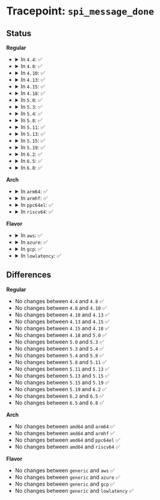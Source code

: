 # Tracepoint: <code>spi_message_done</code>

## Status
<b>Regular</b>
<ul>
<li>
<details>
<summary>In <code>4.4</code>: ✅</summary>

Event:

```c
struct trace_event_raw_spi_message_done {
    struct trace_entry ent;
    int bus_num;
    int chip_select;
    struct spi_message *msg;
    unsigned int frame;
    unsigned int actual;
    char __data[0];
};
```
Function:

```c
void trace_event_raw_event_spi_message_done(void *__data, struct spi_message *msg);
```
</details>
</li>
<li>
<details>
<summary>In <code>4.8</code>: ✅</summary>

Event:

```c
struct trace_event_raw_spi_message_done {
    struct trace_entry ent;
    int bus_num;
    int chip_select;
    struct spi_message *msg;
    unsigned int frame;
    unsigned int actual;
    char __data[0];
};
```
Function:

```c
void trace_event_raw_event_spi_message_done(void *__data, struct spi_message *msg);
```
</details>
</li>
<li>
<details>
<summary>In <code>4.10</code>: ✅</summary>

Event:

```c
struct trace_event_raw_spi_message_done {
    struct trace_entry ent;
    int bus_num;
    int chip_select;
    struct spi_message *msg;
    unsigned int frame;
    unsigned int actual;
    char __data[0];
};
```
Function:

```c
void trace_event_raw_event_spi_message_done(void *__data, struct spi_message *msg);
```
</details>
</li>
<li>
<details>
<summary>In <code>4.13</code>: ✅</summary>

Event:

```c
struct trace_event_raw_spi_message_done {
    struct trace_entry ent;
    int bus_num;
    int chip_select;
    struct spi_message *msg;
    unsigned int frame;
    unsigned int actual;
    char __data[0];
};
```
Function:

```c
void trace_event_raw_event_spi_message_done(void *__data, struct spi_message *msg);
```
</details>
</li>
<li>
<details>
<summary>In <code>4.15</code>: ✅</summary>

Event:

```c
struct trace_event_raw_spi_message_done {
    struct trace_entry ent;
    int bus_num;
    int chip_select;
    struct spi_message *msg;
    unsigned int frame;
    unsigned int actual;
    char __data[0];
};
```
Function:

```c
void trace_event_raw_event_spi_message_done(void *__data, struct spi_message *msg);
```
</details>
</li>
<li>
<details>
<summary>In <code>4.18</code>: ✅</summary>

Event:

```c
struct trace_event_raw_spi_message_done {
    struct trace_entry ent;
    int bus_num;
    int chip_select;
    struct spi_message *msg;
    unsigned int frame;
    unsigned int actual;
    char __data[0];
};
```
Function:

```c
void trace_event_raw_event_spi_message_done(void *__data, struct spi_message *msg);
```
</details>
</li>
<li>
<details>
<summary>In <code>5.0</code>: ✅</summary>

Event:

```c
struct trace_event_raw_spi_message_done {
    struct trace_entry ent;
    int bus_num;
    int chip_select;
    struct spi_message *msg;
    unsigned int frame;
    unsigned int actual;
    char __data[0];
};
```
Function:

```c
void trace_event_raw_event_spi_message_done(void *__data, struct spi_message *msg);
```
</details>
</li>
<li>
<details>
<summary>In <code>5.3</code>: ✅</summary>

Event:

```c
struct trace_event_raw_spi_message_done {
    struct trace_entry ent;
    int bus_num;
    int chip_select;
    struct spi_message *msg;
    unsigned int frame;
    unsigned int actual;
    char __data[0];
};
```
Function:

```c
void trace_event_raw_event_spi_message_done(void *__data, struct spi_message *msg);
```
</details>
</li>
<li>
<details>
<summary>In <code>5.4</code>: ✅</summary>

Event:

```c
struct trace_event_raw_spi_message_done {
    struct trace_entry ent;
    int bus_num;
    int chip_select;
    struct spi_message *msg;
    unsigned int frame;
    unsigned int actual;
    char __data[0];
};
```
Function:

```c
void trace_event_raw_event_spi_message_done(void *__data, struct spi_message *msg);
```
</details>
</li>
<li>
<details>
<summary>In <code>5.8</code>: ✅</summary>

Event:

```c
struct trace_event_raw_spi_message_done {
    struct trace_entry ent;
    int bus_num;
    int chip_select;
    struct spi_message *msg;
    unsigned int frame;
    unsigned int actual;
    char __data[0];
};
```
Function:

```c
void trace_event_raw_event_spi_message_done(void *__data, struct spi_message *msg);
```
</details>
</li>
<li>
<details>
<summary>In <code>5.11</code>: ✅</summary>

Event:

```c
struct trace_event_raw_spi_message_done {
    struct trace_entry ent;
    int bus_num;
    int chip_select;
    struct spi_message *msg;
    unsigned int frame;
    unsigned int actual;
    char __data[0];
};
```
Function:

```c
void trace_event_raw_event_spi_message_done(void *__data, struct spi_message *msg);
```
</details>
</li>
<li>
<details>
<summary>In <code>5.13</code>: ✅</summary>

Event:

```c
struct trace_event_raw_spi_message_done {
    struct trace_entry ent;
    int bus_num;
    int chip_select;
    struct spi_message *msg;
    unsigned int frame;
    unsigned int actual;
    char __data[0];
};
```
Function:

```c
void trace_event_raw_event_spi_message_done(void *__data, struct spi_message *msg);
```
</details>
</li>
<li>
<details>
<summary>In <code>5.15</code>: ✅</summary>

Event:

```c
struct trace_event_raw_spi_message_done {
    struct trace_entry ent;
    int bus_num;
    int chip_select;
    struct spi_message *msg;
    unsigned int frame;
    unsigned int actual;
    char __data[0];
};
```
Function:

```c
void trace_event_raw_event_spi_message_done(void *__data, struct spi_message *msg);
```
</details>
</li>
<li>
<details>
<summary>In <code>5.19</code>: ✅</summary>

Event:

```c
struct trace_event_raw_spi_message_done {
    struct trace_entry ent;
    int bus_num;
    int chip_select;
    struct spi_message *msg;
    unsigned int frame;
    unsigned int actual;
    char __data[0];
};
```
Function:

```c
void trace_event_raw_event_spi_message_done(void *__data, struct spi_message *msg);
```
</details>
</li>
<li>
<details>
<summary>In <code>6.2</code>: ✅</summary>

Event:

```c
struct trace_event_raw_spi_message_done {
    struct trace_entry ent;
    int bus_num;
    int chip_select;
    struct spi_message *msg;
    unsigned int frame;
    unsigned int actual;
    char __data[0];
};
```
Function:

```c
void trace_event_raw_event_spi_message_done(void *__data, struct spi_message *msg);
```
</details>
</li>
<li>
<details>
<summary>In <code>6.5</code>: ✅</summary>

Event:

```c
struct trace_event_raw_spi_message_done {
    struct trace_entry ent;
    int bus_num;
    int chip_select;
    struct spi_message *msg;
    unsigned int frame;
    unsigned int actual;
    char __data[0];
};
```
Function:

```c
void trace_event_raw_event_spi_message_done(void *__data, struct spi_message *msg);
```
</details>
</li>
<li>
<details>
<summary>In <code>6.8</code>: ✅</summary>

Event:

```c
struct trace_event_raw_spi_message_done {
    struct trace_entry ent;
    int bus_num;
    int chip_select;
    struct spi_message *msg;
    unsigned int frame;
    unsigned int actual;
    char __data[0];
};
```
Function:

```c
void trace_event_raw_event_spi_message_done(void *__data, struct spi_message *msg);
```
</details>
</li>
</ul>
<b>Arch</b>
<ul>
<li>
<details>
<summary>In <code>arm64</code>: ✅</summary>

Event:

```c
struct trace_event_raw_spi_message_done {
    struct trace_entry ent;
    int bus_num;
    int chip_select;
    struct spi_message *msg;
    unsigned int frame;
    unsigned int actual;
    char __data[0];
};
```
Function:

```c
void trace_event_raw_event_spi_message_done(void *__data, struct spi_message *msg);
```
</details>
</li>
<li>
<details>
<summary>In <code>armhf</code>: ✅</summary>

Event:

```c
struct trace_event_raw_spi_message_done {
    struct trace_entry ent;
    int bus_num;
    int chip_select;
    struct spi_message *msg;
    unsigned int frame;
    unsigned int actual;
    char __data[0];
};
```
Function:

```c
void trace_event_raw_event_spi_message_done(void *__data, struct spi_message *msg);
```
</details>
</li>
<li>
<details>
<summary>In <code>ppc64el</code>: ✅</summary>

Event:

```c
struct trace_event_raw_spi_message_done {
    struct trace_entry ent;
    int bus_num;
    int chip_select;
    struct spi_message *msg;
    unsigned int frame;
    unsigned int actual;
    char __data[0];
};
```
Function:

```c
void trace_event_raw_event_spi_message_done(void *__data, struct spi_message *msg);
```
</details>
</li>
<li>
<details>
<summary>In <code>riscv64</code>: ✅</summary>

Event:

```c
struct trace_event_raw_spi_message_done {
    struct trace_entry ent;
    int bus_num;
    int chip_select;
    struct spi_message *msg;
    unsigned int frame;
    unsigned int actual;
    char __data[0];
};
```
Function:

```c
void trace_event_raw_event_spi_message_done(void *__data, struct spi_message *msg);
```
</details>
</li>
</ul>
<b>Flavor</b>
<ul>
<li>
<details>
<summary>In <code>aws</code>: ✅</summary>

Event:

```c
struct trace_event_raw_spi_message_done {
    struct trace_entry ent;
    int bus_num;
    int chip_select;
    struct spi_message *msg;
    unsigned int frame;
    unsigned int actual;
    char __data[0];
};
```
Function:

```c
void trace_event_raw_event_spi_message_done(void *__data, struct spi_message *msg);
```
</details>
</li>
<li>
<details>
<summary>In <code>azure</code>: ✅</summary>

Event:

```c
struct trace_event_raw_spi_message_done {
    struct trace_entry ent;
    int bus_num;
    int chip_select;
    struct spi_message *msg;
    unsigned int frame;
    unsigned int actual;
    char __data[0];
};
```
Function:

```c
void trace_event_raw_event_spi_message_done(void *__data, struct spi_message *msg);
```
</details>
</li>
<li>
<details>
<summary>In <code>gcp</code>: ✅</summary>

Event:

```c
struct trace_event_raw_spi_message_done {
    struct trace_entry ent;
    int bus_num;
    int chip_select;
    struct spi_message *msg;
    unsigned int frame;
    unsigned int actual;
    char __data[0];
};
```
Function:

```c
void trace_event_raw_event_spi_message_done(void *__data, struct spi_message *msg);
```
</details>
</li>
<li>
<details>
<summary>In <code>lowlatency</code>: ✅</summary>

Event:

```c
struct trace_event_raw_spi_message_done {
    struct trace_entry ent;
    int bus_num;
    int chip_select;
    struct spi_message *msg;
    unsigned int frame;
    unsigned int actual;
    char __data[0];
};
```
Function:

```c
void trace_event_raw_event_spi_message_done(void *__data, struct spi_message *msg);
```
</details>
</li>
</ul>

## Differences
<b>Regular</b>
<ul>
<li>
No changes between <code>4.4</code> and <code>4.8</code> ✅
</li>
<li>
No changes between <code>4.8</code> and <code>4.10</code> ✅
</li>
<li>
No changes between <code>4.10</code> and <code>4.13</code> ✅
</li>
<li>
No changes between <code>4.13</code> and <code>4.15</code> ✅
</li>
<li>
No changes between <code>4.15</code> and <code>4.18</code> ✅
</li>
<li>
No changes between <code>4.18</code> and <code>5.0</code> ✅
</li>
<li>
No changes between <code>5.0</code> and <code>5.3</code> ✅
</li>
<li>
No changes between <code>5.3</code> and <code>5.4</code> ✅
</li>
<li>
No changes between <code>5.4</code> and <code>5.8</code> ✅
</li>
<li>
No changes between <code>5.8</code> and <code>5.11</code> ✅
</li>
<li>
No changes between <code>5.11</code> and <code>5.13</code> ✅
</li>
<li>
No changes between <code>5.13</code> and <code>5.15</code> ✅
</li>
<li>
No changes between <code>5.15</code> and <code>5.19</code> ✅
</li>
<li>
No changes between <code>5.19</code> and <code>6.2</code> ✅
</li>
<li>
No changes between <code>6.2</code> and <code>6.5</code> ✅
</li>
<li>
No changes between <code>6.5</code> and <code>6.8</code> ✅
</li>
</ul>
<b>Arch</b>
<ul>
<li>
No changes between <code>amd64</code> and <code>arm64</code> ✅
</li>
<li>
No changes between <code>amd64</code> and <code>armhf</code> ✅
</li>
<li>
No changes between <code>amd64</code> and <code>ppc64el</code> ✅
</li>
<li>
No changes between <code>amd64</code> and <code>riscv64</code> ✅
</li>
</ul>
<b>Flavor</b>
<ul>
<li>
No changes between <code>generic</code> and <code>aws</code> ✅
</li>
<li>
No changes between <code>generic</code> and <code>azure</code> ✅
</li>
<li>
No changes between <code>generic</code> and <code>gcp</code> ✅
</li>
<li>
No changes between <code>generic</code> and <code>lowlatency</code> ✅
</li>
</ul>
